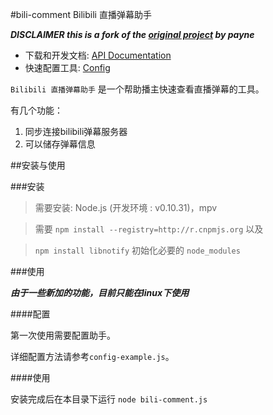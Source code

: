 ﻿#bili-comment Bilibili 直播弹幕助手

***DISCLAIMER this is a fork of the [original project](https://coding.net/u/payne/p/bili-comment/git) by payne***


* 下载和开发文档: [API Documentation](http://bili.micblo.com/)
* 快速配置工具: [Config](http://bili.micblo.com/#config/tool)

`Bilibili 直播弹幕助手` 是一个帮助播主快速查看直播弹幕的工具。

有几个功能：

1. 同步连接bilibili弹幕服务器
2. 可以储存弹幕信息

##安装与使用

###安装

> 需要安装: Node.js (开发环境 : v0.10.31)，mpv

> 需要 `npm install --registry=http://r.cnpmjs.org` 以及

> `npm install libnotify` 初始化必要的 `node_modules`

###使用

***由于一些新加的功能，目前只能在linux下使用***

####配置

第一次使用需要配置助手。

详细配置方法请参考`config-example.js`。

####使用

安装完成后在本目录下运行 `node bili-comment.js`

